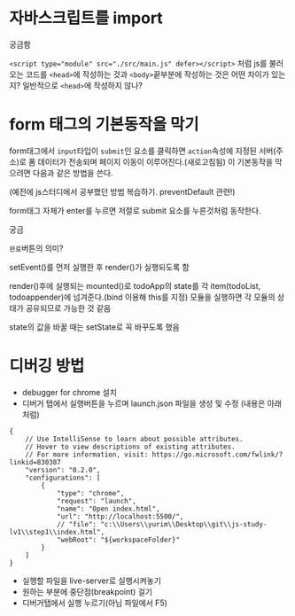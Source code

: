 # 자바스크립트를 import

궁금함

`<script type="module" src="./src/main.js" defer></script>` 처럼 js를 불러오는 코드를 `<head>`에 작성하는 것과 `<body>`끝부분에 작성하는 것은 어떤 차이가 있는지? 일반적으로 `<head>`에 작성하지 않나?

# form 태그의 기본동작을 막기

form태그에서 `input`타입이 `submit`인 요소를 클릭하면 `action`속성에 지정된 서버(주소)로 폼 데이터가 전송되며 페이지 이동이 이루어진다.(새로고침됨) 이 기본동작을 막으려면 다음과 같은 방법을 쓴다.

(예전에 js스터디에서 공부했던 방법 복습하기. preventDefault 관련!)

form태그 자체가 enter를 누르면 저절로 submit 요소를 누른것처럼 동작한다.

궁금

`완료`버튼의 의미?

setEvent()를 먼저 실행한 후 render()가 실행되도록 함

render()후에 실행되는 mounted()로 todoApp의 state를 각 item(todoList, todoappender)에 넘겨준다.(bind 이용해 this를 지정) 모듈을 실행하면 각 모듈의 상태가 공유되므로 가능한 것 같음

state의 값을 바꿀 때는 setState로 꼭 바꾸도록 했음

# 디버깅 방법

- debugger for chrome 설치
- 디버거 탭에서 실행버튼을 누르며 launch.json 파일을 생성 및 수정 (내용은 아래 처럼)

```
{
    // Use IntelliSense to learn about possible attributes.
    // Hover to view descriptions of existing attributes.
    // For more information, visit: https://go.microsoft.com/fwlink/?linkid=830387
    "version": "0.2.0",
    "configurations": [
        {
            "type": "chrome",
            "request": "launch",
            "name": "Open index.html",
            "url": "http://localhost:5500/",
            // "file": "c:\\Users\\yurim\\Desktop\\git\\js-study-lv1\\step1\\index.html",
            "webRoot": "${workspaceFolder}"
        }
    ]
}
```

- 실행할 파일을 live-server로 실행시켜놓기
- 원하는 부분에 중단점(breakpoint) 걸기
- 디버거탭에서 실행 누르기(아님 파일에서 F5)
